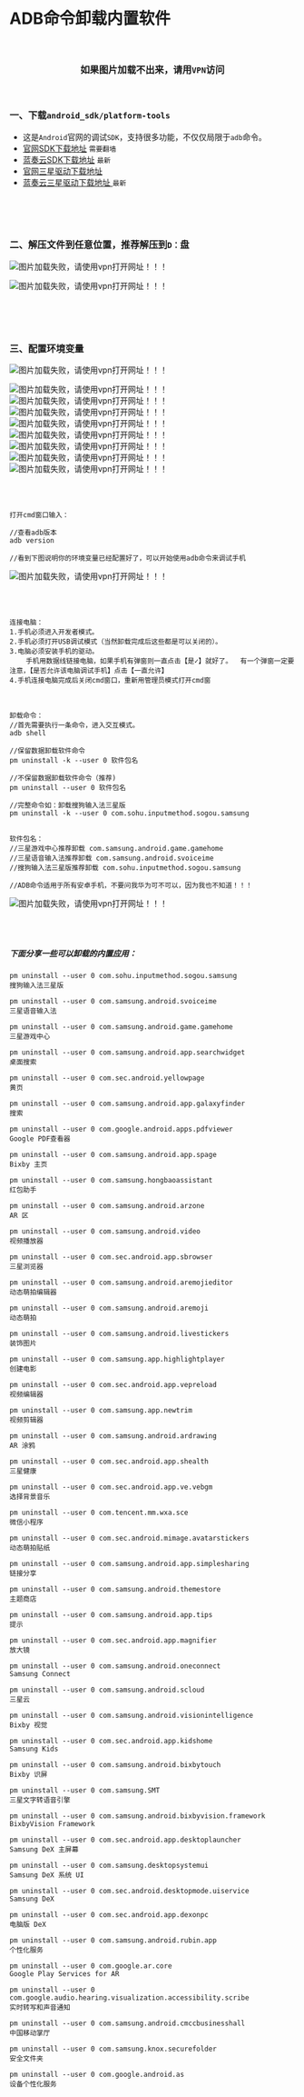 # ADB命令卸载内置软件

<br>

### <div align = "center">如果图片加载不出来，请用`VPN`访问</div>

<br>

### 一、下载`android_sdk/platform-tools`

- 这是`Android`官网的调试`SDK`，支持很多功能，不仅仅局限于`adb`命令。
- [官网SDK下载地址](https://developer.android.com/studio/command-line/adb)   `需要翻墙`
- [蓝奏云SDK下载地址](https://dashan3.lanzoui.com/i76VVpjnylc)   `最新`
- [官网三星驱动下载地址](https://developer.samsung.com/mobile/android-usb-driver.html)
- [蓝奏云三星驱动下载地址 ](https://dashan3.lanzoui.com/ipInbpl4dsb)   `最新`

<br>

<br>

<br>

### 二、解压文件到任意位置，推荐解压到`D：`盘

![图片加载失败，请使用vpn打开网址！！！](https://github.com/Dashan-IZ/PP_Tutorial/raw/master/Images/Uninstall_Images/image_1.png)

![图片加载失败，请使用vpn打开网址！！！](https://github.com/Dashan-IZ/PP_Tutorial/raw/master/Images/Uninstall_Images/image_2.png)

<br>

<br>

<br>

### 三、配置环境变量

![图片加载失败，请使用vpn打开网址！！！](https://github.com/Dashan-IZ/PP_Tutorial/raw/master/Images/Uninstall_Images/image_3.png)

![图片加载失败，请使用vpn打开网址！！！](https://github.com/Dashan-IZ/PP_Tutorial/raw/master/Images/Uninstall_Images/image_4.png)![图片加载失败，请使用vpn打开网址！！！](https://github.com/Dashan-IZ/PP_Tutorial/raw/master/Images/Uninstall_Images/image_5.png)![图片加载失败，请使用vpn打开网址！！！](https://github.com/Dashan-IZ/PP_Tutorial/raw/master/Images/Uninstall_Images/image_6.png)![图片加载失败，请使用vpn打开网址！！！](https://github.com/Dashan-IZ/PP_Tutorial/raw/master/Images/Uninstall_Images/image_7.png)![图片加载失败，请使用vpn打开网址！！！](https://github.com/Dashan-IZ/PP_Tutorial/raw/master/Images/Uninstall_Images/image_8.png)![图片加载失败，请使用vpn打开网址！！！](https://github.com/Dashan-IZ/PP_Tutorial/raw/master/Images/Uninstall_Images/image_9.png)![图片加载失败，请使用vpn打开网址！！！](https://github.com/Dashan-IZ/PP_Tutorial/raw/master/Images/Uninstall_Images/image_10.png)![图片加载失败，请使用vpn打开网址！！！](https://github.com/Dashan-IZ/PP_Tutorial/raw/master/Images/Uninstall_Images/image_11.png)

<br><br>

```shell
打开cmd窗口输入：

//查看adb版本 
adb version

//看到下图说明你的环境变量已经配置好了，可以开始使用adb命令来调试手机
```

![图片加载失败，请使用vpn打开网址！！！](https://github.com/Dashan-IZ/PP_Tutorial/raw/master/Images/Uninstall_Images/image_12.png)

<br><br>

```
连接电脑：  
1.手机必须进入开发者模式。 
2.手机必须打开USB调试模式（当然卸载完成后这些都是可以关闭的）。 
3.电脑必须安装手机的驱动。
	手机用数据线链接电脑，如果手机有弹窗则一直点击【是✓】就好了。  有一个弹窗一定要注意，【是否允许该电脑调试手机】点击【一直允许】 
4.手机连接电脑完成后关闭cmd窗口，重新用管理员模式打开cmd窗
```

<br>

```shell
卸载命令： 
//首先需要执行一条命令，进入交互模式。 
adb shell

//保留数据卸载软件命令 
pm uninstall -k --user 0 软件包名

//不保留数据卸载软件命令（推荐) 
pm uninstall --user 0 软件包名

//完整命令如：卸载搜狗输入法三星版 
pm uninstall -k --user 0 com.sohu.inputmethod.sogou.samsung  


软件包名：  
//三星游戏中心推荐卸载 com.samsung.android.game.gamehome 
//三星语音输入法推荐卸载 com.samsung.android.svoiceime 
//搜狗输入法三星版推荐卸载 com.sohu.inputmethod.sogou.samsung   

//ADB命令适用于所有安卓手机，不要问我华为可不可以，因为我也不知道！！！
```

![图片加载失败，请使用vpn打开网址！！！](https://github.com/Dashan-IZ/PP_Tutorial/raw/master/Images/Uninstall_Images/image_13.png) 

<br>

<br>

##### 下面分享一些可以卸载的内置应用：

```
pm uninstall --user 0 com.sohu.inputmethod.sogou.samsung
搜狗输入法三星版

pm uninstall --user 0 com.samsung.android.svoiceime
三星语音输入法

pm uninstall --user 0 com.samsung.android.game.gamehome
三星游戏中心

pm uninstall --user 0 com.samsung.android.app.searchwidget
桌面搜索

pm uninstall --user 0 com.sec.android.yellowpage
黄页

pm uninstall --user 0 com.samsung.android.app.galaxyfinder
搜索

pm uninstall --user 0 com.google.android.apps.pdfviewer
Google PDF查看器

pm uninstall --user 0 com.samsung.android.app.spage
Bixby 主页

pm uninstall --user 0 com.samsung.hongbaoassistant
红包助手

pm uninstall --user 0 com.samsung.android.arzone
AR 区

pm uninstall --user 0 com.samsung.android.video
视频播放器

pm uninstall --user 0 com.sec.android.app.sbrowser
三星浏览器

pm uninstall --user 0 com.samsung.android.aremojieditor
动态萌拍编辑器

pm uninstall --user 0 com.samsung.android.aremoji
动态萌拍

pm uninstall --user 0 com.samsung.android.livestickers
装饰图片

pm uninstall --user 0 com.samsung.app.highlightplayer
创建电影

pm uninstall --user 0 com.sec.android.app.vepreload
视频编辑器

pm uninstall --user 0 com.samsung.app.newtrim
视频剪辑器

pm uninstall --user 0 com.samsung.android.ardrawing
AR 涂鸦

pm uninstall --user 0 com.sec.android.app.shealth
三星健康

pm uninstall --user 0 com.sec.android.app.ve.vebgm
选择背景音乐

pm uninstall --user 0 com.tencent.mm.wxa.sce
微信小程序

pm uninstall --user 0 com.sec.android.mimage.avatarstickers
动态萌拍贴纸

pm uninstall --user 0 com.samsung.android.app.simplesharing
链接分享

pm uninstall --user 0 com.samsung.android.themestore
主题商店

pm uninstall --user 0 com.samsung.android.app.tips
提示

pm uninstall --user 0 com.sec.android.app.magnifier
放大镜

pm uninstall --user 0 com.samsung.android.oneconnect
Samsung Connect

pm uninstall --user 0 com.samsung.android.scloud
三星云

pm uninstall --user 0 com.samsung.android.visionintelligence
Bixby 视觉

pm uninstall --user 0 com.sec.android.app.kidshome
Samsung Kids

pm uninstall --user 0 com.samsung.android.bixbytouch
Bixby 识屏

pm uninstall --user 0 com.samsung.SMT
三星文字转语音引擎

pm uninstall --user 0 com.samsung.android.bixbyvision.framework
BixbyVision Framework

pm uninstall --user 0 com.sec.android.app.desktoplauncher
Samsung DeX 主屏幕

pm uninstall --user 0 com.samsung.desktopsystemui
Samsung DeX 系统 UI

pm uninstall --user 0 com.sec.android.desktopmode.uiservice
Samsung DeX

pm uninstall --user 0 com.sec.android.app.dexonpc
电脑版 DeX

pm uninstall --user 0 com.samsung.android.rubin.app
个性化服务

pm uninstall --user 0 com.google.ar.core
Google Play Services for AR

pm uninstall --user 0 com.google.audio.hearing.visualization.accessibility.scribe
实时转写和声音通知

pm uninstall --user 0 com.samsung.android.cmccbusinesshall
中国移动掌厅

pm uninstall --user 0 com.samsung.knox.securefolder
安全文件夹

pm uninstall --user 0 com.google.android.as
设备个性化服务
```

